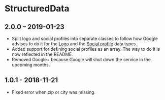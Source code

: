 # StructuredData

## 2.0.0 – 2019-01-23

* Split logo and social profiles into separate classes to follow how Google advises to do it for the [Logo](https://developers.google.com/search/docs/data-types/logo) and the [Social profile](https://developers.google.com/search/docs/data-types/social-profile) data types.
* Added support for defining social profiles as an array. The way to do it is now reflected in the README.
* Removed Google+ because Google will shut down the service in the upcoming months.

## 1.0.1 - 2018-11-21

* Fixed error when zip or city was missing.
